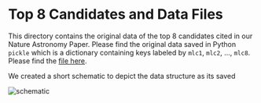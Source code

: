 # Top 8 Candidates and Data Files
This directory contains the original data of the top 8 candidates cited in our Nature Astronomy Paper.
Please find the original data saved in Python `pickle` which is a dictionary containing keys labeled by `mlc1`, `mlc2`, ..., `mlc8`. Please find the [file here](https://github.com/PetchMa/ML_GBT_SETI/blob/4096_pipeline/data_archive/top_8_data.pkl). 

We created a short schematic to depict the data structure as its saved 

![schematic]([http://url/to/img.png](https://raw.githubusercontent.com/PetchMa/ML_GBT_SETI/4096_pipeline/data_archive/top_8_cand_struct.jpeg))

